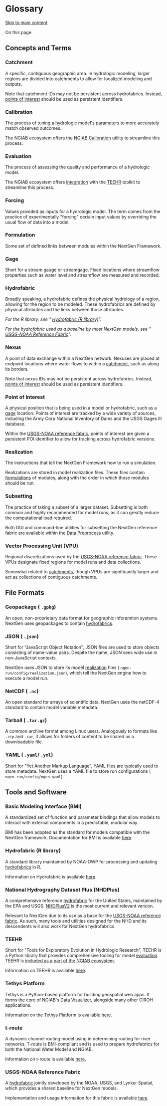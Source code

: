 # Glossary

[Skip to main content](https://docs.ciroh.org/docs/products/ngiab/intro/glossary/#__docusaurus_skipToContent_fallback)

On this page

## Concepts and Terms

### Catchment

A specific, contiguous geographic area. In hydrologic modeling, larger regions are divided into catchments to allow for localized modeling and outputs.

Note that catchment IDs may not be persistent across hydrofabrics. Instead, [points of interest](https://docs.ciroh.org/docs/products/ngiab/intro/glossary/#point-of-interest) should be used as persistent identifiers.

### Calibration

The process of tuning a hydrologic model's parameters to more accurately match observed outcomes.

The NGIAB ecosystem offers the [NGIAB Calibration](https://docs.ciroh.org/docs/products/ngiab/components/ngiab-calibration) utility to streamline this process.

### Evaluation

The process of assessing the quality and performance of a hydrologic model.

The NGIAB ecosystem offers [integration](https://docs.ciroh.org/docs/products/ngiab/components/ngiab-teehr) with the [TEEHR](https://docs.ciroh.org/docs/products/ngiab/intro/glossary/#teehr) toolkit to streamline this process.

### Forcing

Values provided as inputs for a hydrologic model. The term comes from the practice of experimentally "forcing" certain input values by overriding the usual flow of data into a model.

### Formulation

Some set of defined links between modules within the NextGen Framework.

### Gage

Short for a stream gauge or streamgage. Fixed locations where streamflow properties such as water level and streamflow are measured and recorded.

### Hydrofabric

Broadly speaking, a hydrofabric defines the physical hydrology of a region, allowing for the region to be modeled.
These hydrofabrics are defined by physical attributes and the links between those attributes.

_For the R library, see " [Hydrofabric (R library)](https://docs.ciroh.org/docs/products/ngiab/intro/glossary/#hydrofabric-r-library)"._

_For the hydrofabric used as a baseline by most NextGen models, see " [USGS-NOAA Reference Fabric](https://docs.ciroh.org/docs/products/ngiab/intro/glossary/#usgs-noaa-reference-fabric)"._

### Nexus

A point of data exchange within a NextGen network. Nexuses are placed at endpoint locations where water flows to within a [catchment](https://docs.ciroh.org/docs/products/ngiab/intro/glossary/#catchment), such as along its borders.

Note that nexus IDs may not be persistent across hydrofabrics. Instead, [points of interest](https://docs.ciroh.org/docs/products/ngiab/intro/glossary/#point-of-interest) should be used as persistent identifiers.

### Point of Interest

A physical position that is being used in a model or hydrofabric, such as a [gage](https://docs.ciroh.org/docs/products/ngiab/intro/glossary/#gage) location. Points of interest are tracked by a wide variety of sources,
including the Army Corp National Inventory of Dams and the USGS Gages III database.

Within the [USGS-NOAA reference fabric](https://docs.ciroh.org/docs/products/ngiab/intro/glossary/#usgs-noaa-reference-fabric), points of interest are given a persistent POI identifier to allow for tracking across hydrofabric versions.

### Realization

The instructions that tell the NextGen Framework how to run a simulation.

Realizations are stored in model realization files. These files contain [formulations](https://docs.ciroh.org/docs/products/ngiab/intro/glossary/#formulation) of modules, along with the order in which those modules should be run.

### Subsetting

The practice of taking a subset of a larger dataset. Subsetting is both common and highly recommended for model runs, as it can greatly reduce the computational load required.

Both GUI and command-line utilities for subsetting the NextGen reference fabric are available within the [Data Preprocess](https://docs.ciroh.org/docs/products/ngiab/components/ngiab-preprocessor/) utility.

### Vector Processing Unit (VPU)

Regional discretizations used by the [USGS-NOAA reference fabric](https://docs.ciroh.org/docs/products/ngiab/intro/glossary/#usgs-noaa-reference-fabric). These VPUs designate fixed regions for model runs and data collections.

Somewhat related to [catchments](https://docs.ciroh.org/docs/products/ngiab/intro/glossary/#catchment), though VPUs are significantly larger and act as collections of contiguous catchments.

## File Formats

### Geopackage ( `.gpkg`)

An open, non-proprietary data format for geographic inforamtion systems. NextGen uses geopackages to contain [hydrofabrics](https://docs.ciroh.org/docs/products/ngiab/intro/glossary/#hydrofabric).

### JSON ( `.json`)

Short for "JavaScript Object Notation", JSON files are used to store objects consisting of name-value pairs. Despite the name, JSON sees wide use in non-JavaScript contexts.

NextGen uses JSON to store its model [realization](https://docs.ciroh.org/docs/products/ngiab/intro/glossary/#realization) files ( `ngen-run/config/realization.json`), which tell the NextGen engine how to execute a model run.

### NetCDF ( `.nc`)

An open standard for arrays of scientific data. NextGen uses the netCDF-4 standard to contain model variable metadata.

### Tarball ( `.tar.gz`)

A common archive format among Linux users. Analogously to formats like `.zip` and `.rar`, it allows for folders of content to be shared as a downloadable file.

### YAML ( `.yaml`/ `.yml`)

Short for "Yet Another Markup Language", YAML files are typically used to store metadata.
NextGen uses a YAML file to store run configurations ( `ngen-run/config/ngen.yaml`).

## Tools and Software

### Basic Modeling Interface (BMI)

A standardized set of function and parameter bindings that allow models to interact with external components in a predictable, modular way.

BMI has been adopted as the standard for models compatible with the NextGen framework. Documentation for BMI is available [here](https://bmi.csdms.io/en/stable/).

### Hydrofabric (R library)

A standard library maintained by NOAA-OWP for processing and updating [hydrofabrics](https://docs.ciroh.org/docs/products/ngiab/intro/glossary/#hydrofabric) in R.

Information on Hydrofabric is available [here](https://github.com/NOAA-OWP/hydrofabric).

### National Hydrography Dataset Plus (NHDPlus)

A comprehensive reference [hydrofabric](https://docs.ciroh.org/docs/products/ngiab/intro/glossary/#hydrofabric) for the United States, maintained by the EPA and USGS. [NHDPlusV2](https://www.epa.gov/waterdata/get-nhdplus-national-hydrography-dataset-plus-data) is the most current and relevant version.

Relevant to NextGen due to its use as a base for the [USGS-NOAA reference fabric](https://docs.ciroh.org/docs/products/ngiab/intro/glossary/#usgs-noaa-reference-fabric). As such, many tools and utilities designed for the NHD and its descendents will also work for NextGen hydrofabrics.

### TEEHR

Short for "Tools for Exploratory Evolution in Hydrologic Research", TEEHR is a Python library that provides comprehensive tooling for model [evaluation](https://docs.ciroh.org/docs/products/ngiab/intro/glossary/#evaluation). TEEHR is [included as a part of the NGIAB ecosystem](https://docs.ciroh.org/docs/products/ngiab/components/ngiab-teehr).

Information on TEEHR is available [here](https://rtiinternational.github.io/teehr/).

### Tethys Platform

Tethys is a Python-based platform for building geospatial web apps. It forms the core of NGIAB's [Data Visualizer](https://docs.ciroh.org/docs/products/ngiab/components/ngiab-visualizer), alongside many other CIROH applications.

Information on the Tethys Platform is available [here](https://www.tethysplatform.org/).

### t-route

A dynamic channel routing model using in determining routing for river networks. T-route is BMI-compliant and is used to prepare hydrofabrics for both the National Water Model and NGIAB.

Information on t-route is available [here](https://github.com/NOAA-OWP/t-route).

### USGS-NOAA Reference Fabric

A [hydrofabric](https://docs.ciroh.org/docs/products/ngiab/intro/glossary/#hydrofabric) jointly developed by the NOAA, USGS, and Lynker Spatial, which provides a shared baseline for NextGen models.

Implementation and usage information for this fabric is available [here](https://noaa-owp.github.io/hydrofabric/articles/02-design-deep-dive.html).